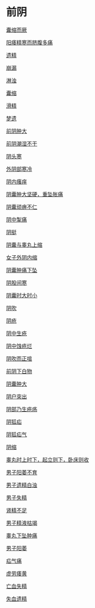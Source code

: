 # 前阴[囊缩而厥](https://www.gmzyjc.com/search/result?wd=囊缩而厥)[阳痿精寒而脐腹多痛](https://www.gmzyjc.com/search/result?wd=阳痿精寒而脐腹多痛)[遗精](https://www.gmzyjc.com/search/result?wd=遗精)[崩漏](https://www.gmzyjc.com/search/result?wd=崩漏)[淋浊](https://www.gmzyjc.com/search/result?wd=淋浊)[囊缩](https://www.gmzyjc.com/search/result?wd=囊缩)[滑精](https://www.gmzyjc.com/search/result?wd=滑精)[梦遗](https://www.gmzyjc.com/search/result?wd=梦遗)[前阴肿大](https://www.gmzyjc.com/search/result?wd=前阴肿大)[前阴潮湿不干](https://www.gmzyjc.com/search/result?wd=前阴潮湿不干)[阴头寒](https://www.gmzyjc.com/search/result?wd=阴头寒)[外阴部寒冷](https://www.gmzyjc.com/search/result?wd=外阴部寒冷)[阴内瘙痒](https://www.gmzyjc.com/search/result?wd=阴内瘙痒)[阴囊肿大坚硬，重坠胀痛](https://www.gmzyjc.com/search/result?wd=阴囊肿大坚硬，重坠胀痛)[阴囊顽痹不仁](https://www.gmzyjc.com/search/result?wd=阴囊顽痹不仁)[阴中掣痛](https://www.gmzyjc.com/search/result?wd=阴中掣痛)[阴挺](https://www.gmzyjc.com/search/result?wd=阴挺)[阴囊与睾丸上缩](https://www.gmzyjc.com/search/result?wd=阴囊与睾丸上缩)[女子外阴内缩](https://www.gmzyjc.com/search/result?wd=女子外阴内缩)[阴囊肿痛下坠](https://www.gmzyjc.com/search/result?wd=阴囊肿痛下坠)[阴股间寒](https://www.gmzyjc.com/search/result?wd=阴股间寒)[阴囊时大时小](https://www.gmzyjc.com/search/result?wd=阴囊时大时小)[阴吹](https://www.gmzyjc.com/search/result?wd=阴吹)[阴疮](https://www.gmzyjc.com/search/result?wd=阴疮)[阴中生疮](https://www.gmzyjc.com/search/result?wd=阴中生疮)[阴中蚀疮烂](https://www.gmzyjc.com/search/result?wd=阴中蚀疮烂)[阴吹而正喧](https://www.gmzyjc.com/search/result?wd=阴吹而正喧)[前阴下白物](https://www.gmzyjc.com/search/result?wd=前阴下白物)[阴囊肿大](https://www.gmzyjc.com/search/result?wd=阴囊肿大)[阴户突出](https://www.gmzyjc.com/search/result?wd=阴户突出)[阴部乃生疮疡](https://www.gmzyjc.com/search/result?wd=阴部乃生疮疡)[阴狐疝](https://www.gmzyjc.com/search/result?wd=阴狐疝)[阴狐疝气](https://www.gmzyjc.com/search/result?wd=阴狐疝气)[阴缩](https://www.gmzyjc.com/search/result?wd=阴缩)[睾丸时上时下，起立则下，卧床则收](https://www.gmzyjc.com/search/result?wd=睾丸时上时下，起立则下，卧床则收)[男子阳萎不育](https://www.gmzyjc.com/search/result?wd=男子阳萎不育)[男子遗精白浊](https://www.gmzyjc.com/search/result?wd=男子遗精白浊)[男子失精](https://www.gmzyjc.com/search/result?wd=男子失精)[肾精不足](https://www.gmzyjc.com/search/result?wd=肾精不足)[男子精液枯竭](https://www.gmzyjc.com/search/result?wd=男子精液枯竭)[睾丸下坠肿痛](https://www.gmzyjc.com/search/result?wd=睾丸下坠肿痛)[男子阳萎](https://www.gmzyjc.com/search/result?wd=男子阳萎)[疝气痛](https://www.gmzyjc.com/search/result?wd=疝气痛)[虚劳痿黄](https://www.gmzyjc.com/search/result?wd=虚劳痿黄)[亡血失精](https://www.gmzyjc.com/search/result?wd=亡血失精)[失血遗精](https://www.gmzyjc.com/search/result?wd=失血遗精)